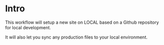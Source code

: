 # Intro

This workflow will setup a new site on LOCAL based on a Github repository for local development.

It will also let you sync any production files to your local environment.